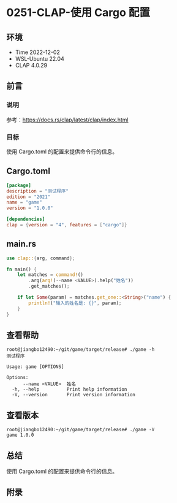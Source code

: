 # 0251-CLAP-使用 Cargo 配置

## 环境

- Time 2022-12-02
- WSL-Ubuntu 22.04
- CLAP 4.0.29

## 前言

### 说明

参考：<https://docs.rs/clap/latest/clap/index.html>

### 目标

使用 Cargo.toml 的配置来提供命令行的信息。

## Cargo.toml

```toml
[package]
description = "测试程序"
edition = "2021"
name = "game"
version = "1.0.0"

[dependencies]
clap = {version = "4", features = ["cargo"]}
```

## main.rs

```Rust
use clap::{arg, command};

fn main() {
    let matches = command!()
        .arg(arg!(--name <VALUE>).help("姓名"))
        .get_matches();

    if let Some(param) = matches.get_one::<String>("name") {
        println!("输入的姓名是: {}", param);
    }
}
```

## 查看帮助

```text
root@jiangbo12490:~/git/game/target/release# ./game -h
测试程序

Usage: game [OPTIONS]

Options:
      --name <VALUE>  姓名
  -h, --help          Print help information
  -V, --version       Print version information
```

## 查看版本

```text
root@jiangbo12490:~/git/game/target/release# ./game -V
game 1.0.0
```

## 总结

使用 Cargo.toml 的配置来提供命令行的信息。

## 附录
